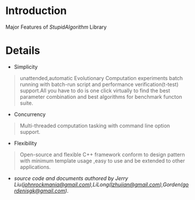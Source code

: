 # Introduction #

Major Features of _StupidAlgorithm_ Library


# Details #

  * Simplicity
> unattended,automatic Evolutionary Computation experiments batch running with batch-run script and performance verification(t-test) support.All you have to do is one click virtually to find the best parameter combination and best algorithms for benchmark functon suite.
  * Concurrency
> Multi-threaded computation tasking with command line option support.
  * Flexibility
> Open-source and flexible C++ framework conform to design pattern with minimum template usage ,easy to use and be extended to other applications.

  * _source code and documents authored by Jerry Liu(johnrockmania@gmail.com),LiLong(lzhujian@gmail.com),Gorden(gordenisgk@gmail.com)_.